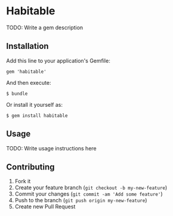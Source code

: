 # Habitable

TODO: Write a gem description

## Installation

Add this line to your application's Gemfile:

    gem 'habitable'

And then execute:

    $ bundle

Or install it yourself as:

    $ gem install habitable

## Usage

TODO: Write usage instructions here

## Contributing

1. Fork it
2. Create your feature branch (`git checkout -b my-new-feature`)
3. Commit your changes (`git commit -am 'Add some feature'`)
4. Push to the branch (`git push origin my-new-feature`)
5. Create new Pull Request
